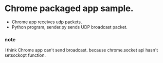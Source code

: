 Chrome packaged app sample.
==========================

* Chrome app receives udp packets.
* Python program, sender.py sends UDP broadcast packet.


### note

I think Chrome app can't send broadcast. because chrome.socket api hasn't setsockopt function.


